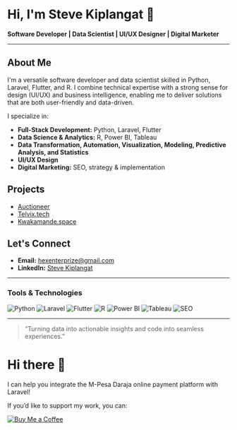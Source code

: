 # Hi, I'm Steve Kiplangat 👋

**Software Developer | Data Scientist | UI/UX Designer | Digital Marketer**

---

## About Me

I'm a versatile software developer and data scientist skilled in Python, Laravel, Flutter, and R. I combine technical expertise with a strong sense for design (UI/UX) and business intelligence, enabling me to deliver solutions that are both user-friendly and data-driven.

I specialize in:
- **Full-Stack Development:** Python, Laravel, Flutter
- **Data Science & Analytics:** R, Power BI, Tableau
- **Data Transformation, Automation, Visualization, Modeling, Predictive Analysis, and Statistics**
- **UI/UX Design**
- **Digital Marketing:** SEO, strategy & implementation

## Projects

- [Auctioneer](https://github.com/your-github-username/auctioneer)
- [Telvix.tech](https://telvix.tech)
- [Kwakamande.space](https://kwakamande.space)

## Let's Connect

- **Email:** hexenterprize@gmail.com
- **LinkedIn:** [Steve Kiplangat](https://www.linkedin.com/in/steve-kiplangat-59b03a354/)

---

### Tools & Technologies

![Python](https://img.shields.io/badge/Python-3776AB?style=flat&logo=python&logoColor=white)
![Laravel](https://img.shields.io/badge/Laravel-F55247?style=flat&logo=laravel&logoColor=white)
![Flutter](https://img.shields.io/badge/Flutter-02569B?style=flat&logo=flutter&logoColor=white)
![R](https://img.shields.io/badge/R-276DC3?style=flat&logo=r&logoColor=white)
![Power BI](https://img.shields.io/badge/Power_BI-F2C811?style=flat&logo=powerbi&logoColor=black)
![Tableau](https://img.shields.io/badge/Tableau-E97627?style=flat&logo=tableau&logoColor=white)
![SEO](https://img.shields.io/badge/SEO-4285F4?style=flat&logo=google&logoColor=white)

---

> “Turning data into actionable insights and code into seamless experiences.”

# Hi there 👋

I can help you integrate the M-Pesa Daraja online payment platform with Laravel!

If you’d like to support my work, you can:

[![Buy Me a Coffee](https://img.shields.io/badge/Buy%20Me%20a%20Coffee-orange?style=for-the-badge&logo=buy-me-a-coffee&logoColor=white)](https://www.buymeacoffee.com/<your-username>)
